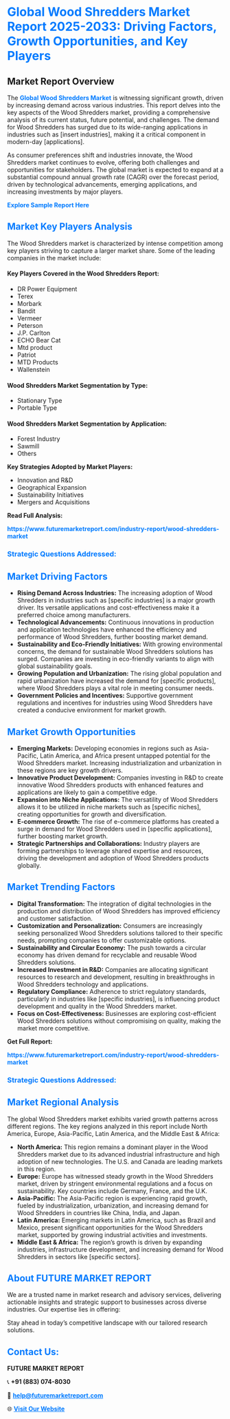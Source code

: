 <h1 style="color: #007BFF;">Global Wood Shredders Market Report 2025-2033: Driving Factors, Growth Opportunities, and Key Players</h1>

<section id="overview">
<h2>Market Report Overview</h2>
<p>The <a href="https://www.futuremarketreport.com/industry-report/wood-shredders-market" style="color: #007BFF; text-decoration: none;"><strong>Global Wood Shredders Market</strong></a> is witnessing significant growth, driven by increasing demand across various industries. This report delves into the key aspects of the Wood Shredders market, providing a comprehensive analysis of its current status, future potential, and challenges. The demand for Wood Shredders has surged due to its wide-ranging applications in industries such as [insert industries], making it a critical component in modern-day [applications].</p>
<p>As consumer preferences shift and industries innovate, the Wood Shredders market continues to evolve, offering both challenges and opportunities for stakeholders. The global market is expected to expand at a substantial compound annual growth rate (CAGR) over the forecast period, driven by technological advancements, emerging applications, and increasing investments by major players.</p>
</section>

<section id="overview">
<p><a href="https://www.futuremarketreport.com/request-sample/reportId=59274" style="color: #007BFF; text-decoration: none;"><strong>Explore Sample Report Here</strong></a></p>
</section>

<section id="key-players">
<h2 style="color: #007BFF;">Market Key Players Analysis</h2>
<p>The Wood Shredders market is characterized by intense competition among key players striving to capture a larger market share. Some of the leading companies in the market include:</p>
<h4>Key Players Covered in the Wood Shredders Report:</h4>
<ul><li>DR Power Equipment</li><li>Terex</li><li>Morbark</li><li>Bandit</li><li>Vermeer</li><li>Peterson</li><li>J.P. Carlton</li><li>ECHO Bear Cat</li><li>Mtd product</li><li>Patriot</li><li>MTD Products</li><li>Wallenstein</li></ul>
<h4>Wood Shredders Market Segmentation by Type:</h4>
<ul><li>Stationary Type</li><li>Portable Type</li></ul>

<h4>Wood Shredders Market Segmentation by Application:</h4>
<ul><li>Forest Industry</li><li>Sawmill</li><li>Others</li></ul>
<p><strong>Key Strategies Adopted by Market Players:</strong></p>
<ul>
<li>Innovation and R&D</li>
<li>Geographical Expansion</li>
<li>Sustainability Initiatives</li>
<li>Mergers and Acquisitions</li>
</ul>
</section>

<section>
<p><strong>Read Full Analysis: </strong></p><a href="https://www.futuremarketreport.com/industry-report/wood-shredders-market" style="color: #007BFF; text-decoration: none;"><strong>https://www.futuremarketreport.com/industry-report/wood-shredders-market</strong></a>
<h3 style="color: #007BFF;">Strategic Questions Addressed:</h3>
</section>

<section id="driving-factors">
<h2 style="color: #007BFF;">Market Driving Factors</h2>
<ul>
<li><strong>Rising Demand Across Industries:</strong> The increasing adoption of Wood Shredders in industries such as [specific industries] is a major growth driver. Its versatile applications and cost-effectiveness make it a preferred choice among manufacturers.</li>
<li><strong>Technological Advancements:</strong> Continuous innovations in production and application technologies have enhanced the efficiency and performance of Wood Shredders, further boosting market demand.</li>
<li><strong>Sustainability and Eco-Friendly Initiatives:</strong> With growing environmental concerns, the demand for sustainable Wood Shredders solutions has surged. Companies are investing in eco-friendly variants to align with global sustainability goals.</li>
<li><strong>Growing Population and Urbanization:</strong> The rising global population and rapid urbanization have increased the demand for [specific products], where Wood Shredders plays a vital role in meeting consumer needs.</li>
<li><strong>Government Policies and Incentives:</strong> Supportive government regulations and incentives for industries using Wood Shredders have created a conducive environment for market growth.</li>
</ul>
</section>

<section id="growth-opportunities">
<h2 style="color: #007BFF;">Market Growth Opportunities</h2>
<ul>
<li><strong>Emerging Markets:</strong> Developing economies in regions such as Asia-Pacific, Latin America, and Africa present untapped potential for the Wood Shredders market. Increasing industrialization and urbanization in these regions are key growth drivers.</li>
<li><strong>Innovative Product Development:</strong> Companies investing in R&D to create innovative Wood Shredders products with enhanced features and applications are likely to gain a competitive edge.</li>
<li><strong>Expansion into Niche Applications:</strong> The versatility of Wood Shredders allows it to be utilized in niche markets such as [specific niches], creating opportunities for growth and diversification.</li>
<li><strong>E-commerce Growth:</strong> The rise of e-commerce platforms has created a surge in demand for Wood Shredders used in [specific applications], further boosting market growth.</li>
<li><strong>Strategic Partnerships and Collaborations:</strong> Industry players are forming partnerships to leverage shared expertise and resources, driving the development and adoption of Wood Shredders products globally.</li>
</ul>
</section>

<section id="trending-factors">
<h2 style="color: #007BFF;">Market Trending Factors</h2>
<ul>
<li><strong>Digital Transformation:</strong> The integration of digital technologies in the production and distribution of Wood Shredders has improved efficiency and customer satisfaction.</li>
<li><strong>Customization and Personalization:</strong> Consumers are increasingly seeking personalized Wood Shredders solutions tailored to their specific needs, prompting companies to offer customizable options.</li>
<li><strong>Sustainability and Circular Economy:</strong> The push towards a circular economy has driven demand for recyclable and reusable Wood Shredders solutions.</li>
<li><strong>Increased Investment in R&D:</strong> Companies are allocating significant resources to research and development, resulting in breakthroughs in Wood Shredders technology and applications.</li>
<li><strong>Regulatory Compliance:</strong> Adherence to strict regulatory standards, particularly in industries like [specific industries], is influencing product development and quality in the Wood Shredders market.</li>
<li><strong>Focus on Cost-Effectiveness:</strong> Businesses are exploring cost-efficient Wood Shredders solutions without compromising on quality, making the market more competitive.</li>
</ul>
</section>

<section>
<p><strong>Get Full Report: </strong></p><a href="https://www.futuremarketreport.com/industry-report/wood-shredders-market" style="color: #007BFF; text-decoration: none;"><strong>https://www.futuremarketreport.com/industry-report/wood-shredders-market</strong></a>
<h3 style="color: #007BFF;">Strategic Questions Addressed:</h3>
</section>


<section id="regional-analysis">
<h2 style="color: #007BFF;">Market Regional Analysis</h2>
<p>The global Wood Shredders market exhibits varied growth patterns across different regions. The key regions analyzed in this report include North America, Europe, Asia-Pacific, Latin America, and the Middle East & Africa:</p>
<ul>
<li><strong>North America:</strong> This region remains a dominant player in the Wood Shredders market due to its advanced industrial infrastructure and high adoption of new technologies. The U.S. and Canada are leading markets in this region.</li>
<li><strong>Europe:</strong> Europe has witnessed steady growth in the Wood Shredders market, driven by stringent environmental regulations and a focus on sustainability. Key countries include Germany, France, and the U.K.</li>
<li><strong>Asia-Pacific:</strong> The Asia-Pacific region is experiencing rapid growth, fueled by industrialization, urbanization, and increasing demand for Wood Shredders in countries like China, India, and Japan.</li>
<li><strong>Latin America:</strong> Emerging markets in Latin America, such as Brazil and Mexico, present significant opportunities for the Wood Shredders market, supported by growing industrial activities and investments.</li>
<li><strong>Middle East & Africa:</strong> The region’s growth is driven by expanding industries, infrastructure development, and increasing demand for Wood Shredders in sectors like [specific sectors].</li>
</ul>
</section>

<footer>
<h2 style="color: #007BFF;">About FUTURE MARKET REPORT</h2>
<p>We are a trusted name in market research and advisory services, delivering actionable insights and strategic support to businesses across diverse industries. Our expertise lies in offering:</p>

<p>Stay ahead in today’s competitive landscape with our tailored research solutions.</p>

<h2 style="color: #007BFF;">Contact Us:</h2>
<p><strong>FUTURE MARKET REPORT</strong></p>
<p>📞 <strong>+91 (883) 074-8030</strong></p>
<p>📧 <strong><a href="mailto:help@futuremarketreport.com" style="color: #007BFF;">help@futuremarketreport.com</a></strong></p>
<p>🌐 <strong><a href="https://www.futuremarketreport.com/" style="color: #007BFF;">Visit Our Website</a></strong></p>
</footer>